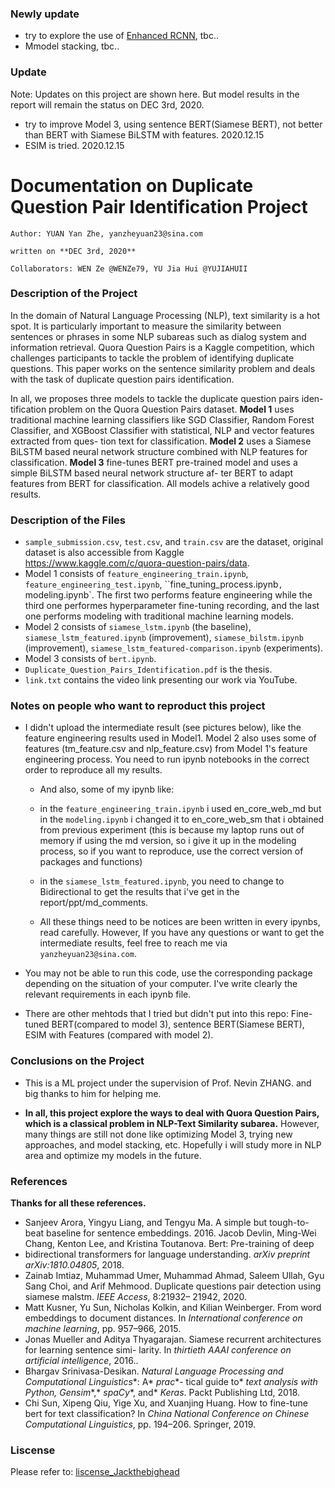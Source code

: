 ### Newly update
- try to explore the use of [Enhanced RCNN](https://dl.acm.org/doi/pdf/10.1145/3366423.3379998), tbc..
- Mmodel stacking, tbc..
### Update
Note: Updates on this project are shown here. But model results in the report will remain the status on DEC 3rd, 2020.
- try to improve Model 3, using sentence BERT(Siamese BERT), not better than BERT with Siamese BiLSTM with features. 2020.12.15
- ESIM is tried. 2020.12.15

# Documentation on Duplicate Question Pair Identification Project

`Author: YUAN Yan Zhe, yanzheyuan23@sina.com`

`written on **DEC 3rd, 2020**`

`Collaborators: WEN Ze @WENZe79, YU Jia Hui @YUJIAHUII`

### Description of the Project

In the domain of Natural Language Processing (NLP), text similarity is a hot spot. It is particularly important to measure the similarity between sentences or phrases in some NLP subareas such as dialog system and information retrieval. Quora Question Pairs is a Kaggle competition, which challenges participants to tackle the problem of identifying duplicate questions. This paper works on the sentence similarity problem and deals with the task of duplicate question pairs identification.

In all, we proposes three models to tackle the duplicate question pairs iden- tification problem on the Quora Question Pairs dataset. **Model 1** uses traditional machine learning classifiers like SGD Classifier, Random Forest Classifier, and XGBoost Classifier with statistical, NLP and vector features extracted from ques- tion text for classification. **Model 2** uses a Siamese BiLSTM based neural network structure combined with NLP features for classification. **Model 3** fine-tunes BERT pre-trained model and uses a simple BiLSTM based neural network structure af- ter BERT to adapt features from BERT for classification. All models achive a relatively good results.



### Description of the Files

-  `sample_submission.csv`, `test.csv`, and `train.csv` are the dataset, original dataset is also accessible from Kaggle https://www.kaggle.com/c/quora-question-pairs/data.
- Model 1 consists of `feature_engineering_train.ipynb`, `feature_engineering_test.ipynb`, ``fine_tuning_process.ipynb`, `modeling.ipynb`. The first two performs feature engineering while the third one performes hyperparameter fine-tuning recording, and the last one performs modeling with traditional machine learning models.
- Model 2 consists of `siamese_lstm.ipynb` (the baseline), `siamese_lstm_featured.ipynb` (improvement), `siamese_bilstm.ipynb` (improvement), `siamese_lstm_featured-comparison.ipynb` (experiments).
- Model 3 consists of `bert.ipynb`.
- `Duplicate_Question_Pairs_Identification.pdf` is the thesis.
- `link.txt` contains the video link presenting our work via YouTube.



### Notes on people who want to reproduct this project

- I didn't upload the intermediate result (see pictures below), like the feature engineering results used in Model1. Model 2 also uses some of features (tm_feature.csv and nlp_feature.csv) from Model 1's feature engineering process. You need to run ipynb notebooks in the correct order to reproduce all my results.

  -  And also, some of my ipynb like:
    -  in the `feature_engineering_train.ipynb` i used en_core_web_md but in the `modeling.ipynb` i changed it to en_core_web_sm that i obtained from previous experiment (this is because my laptop runs out of memory if using the md version, so i give it up in the modeling process, so if you want to reproduce, use the correct version of packages and functions)
    -  in the `siamese_lstm_featured.ipynb`, you need to change to Bidirectional to get the results that i've get in the report/ppt/md_comments. 

  -  All these things need to be notices are been written in every ipynbs, read carefully. However, If you have any questions or want to get the intermediate results, feel free to reach me via `yanzheyuan23@sina.com`.

- You may not be able to run this code, use the corresponding package depending on the situation of your computer. I've write clearly the relevant requirements in each ipynb file.

- There are other mehtods that I tried but didn't put into this repo: Fine-tuned BERT(compared to model 3), sentence BERT(Siamese BERT), ESIM with Features (compared with model 2).



### Conclusions on the Project

- This is a ML project under the supervision of Prof. Nevin ZHANG. and big thanks to him for helping me.

- **In all, this project explore the ways to deal with Quora Question Pairs, which is a classical problem in NLP-Text Similarity subarea.** However, many things are still not done like optimizing Model 3, trying new approaches, and model stacking, etc. Hopefully i will study more in NLP area and optimize my models in the future.



### References

**Thanks for all these references.** 

- Sanjeev Arora, Yingyu Liang, and Tengyu Ma. A simple but tough-to-beat baseline for sentence embeddings. 2016. 
  Jacob Devlin, Ming-Wei Chang, Kenton Lee, and Kristina Toutanova. Bert: Pre-training of deep
- bidirectional transformers for language understanding. *arXiv* *preprint* *arXiv:1810.04805*, 2018. 
- Zainab Imtiaz, Muhammad Umer, Muhammad Ahmad, Saleem Ullah, Gyu Sang Choi, and Arif Mehmood. Duplicate questions pair detection using siamese malstm. *IEEE Access*, 8:21932– 21942, 2020. 
- Matt Kusner, Yu Sun, Nicholas Kolkin, and Kilian Weinberger. From word embeddings to document distances. In *International* *conference* *on machine* *learning*, pp. 957–966, 2015. 
- Jonas Mueller and Aditya Thyagarajan. Siamese recurrent architectures for learning sentence simi- larity. In *thirtieth* *AAAI* *conference* *on* *artificial* *intelligence*, 2016..
- Bhargav Srinivasa-Desikan. *Natural* *Language* *Processing* *and* *Computational* *Linguistics**: A* *prac**- tical guide to* *text* *analysis* *with* *Python,* *Gensim**,* *spaCy**, and* *Keras*. Packt Publishing Ltd, 2018. 
- Chi Sun, Xipeng Qiu, Yige Xu, and Xuanjing Huang. How to fine-tune bert for text classification? In *China National* *Conference* *on* *Chinese* *Computational* *Linguistics*, pp. 194–206. Springer, 2019. 


### Liscense
Please refer to: [liscense_Jackthebighead](https://github.com/Jackthebighead/Duplicate-Question-Pairs-Identification/blob/main/LICENSE)
